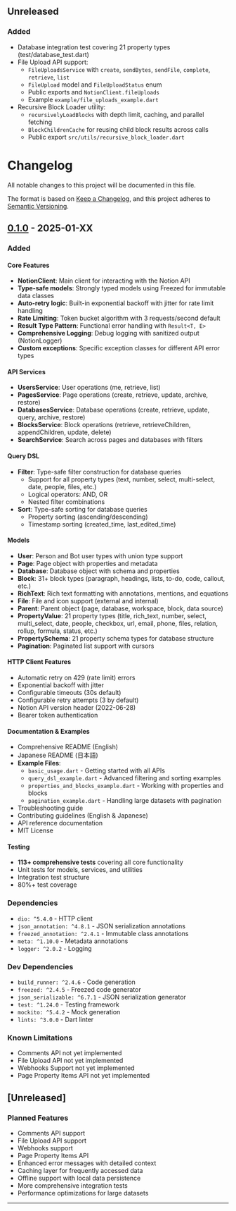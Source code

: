 ## Unreleased

### Added
- Database integration test covering 21 property types (test/database_test.dart)
- File Upload API support:
  - `FileUploadsService` with `create`, `sendBytes`, `sendFile`, `complete`, `retrieve`, `list`
  - `FileUpload` model and `FileUploadStatus` enum
  - Public exports and `NotionClient.fileUploads`
  - Example `example/file_uploads_example.dart`
 - Recursive Block Loader utility:
   - `recursivelyLoadBlocks` with depth limit, caching, and parallel fetching
   - `BlockChildrenCache` for reusing child block results across calls
   - Public export `src/utils/recursive_block_loader.dart`

# Changelog

All notable changes to this project will be documented in this file.

The format is based on [Keep a Changelog](https://keepachangelog.com/en/1.0.0/),
and this project adheres to [Semantic Versioning](https://semver.org/spec/v2.0.0.html).

## [0.1.0] - 2025-01-XX

### Added

#### Core Features
- **NotionClient**: Main client for interacting with the Notion API
- **Type-safe models**: Strongly typed models using Freezed for immutable data classes
- **Auto-retry logic**: Built-in exponential backoff with jitter for rate limit handling
- **Rate Limiting**: Token bucket algorithm with 3 requests/second default
- **Result Type Pattern**: Functional error handling with `Result<T, E>`
- **Comprehensive Logging**: Debug logging with sanitized output (NotionLogger)
- **Custom exceptions**: Specific exception classes for different API error types

#### API Services
- **UsersService**: User operations (me, retrieve, list)
- **PagesService**: Page operations (create, retrieve, update, archive, restore)
- **DatabasesService**: Database operations (create, retrieve, update, query, archive, restore)
- **BlocksService**: Block operations (retrieve, retrieveChildren, appendChildren, update, delete)
- **SearchService**: Search across pages and databases with filters

#### Query DSL
- **Filter**: Type-safe filter construction for database queries
  - Support for all property types (text, number, select, multi-select, date, people, files, etc.)
  - Logical operators: AND, OR
  - Nested filter combinations
- **Sort**: Type-safe sorting for database queries
  - Property sorting (ascending/descending)
  - Timestamp sorting (created_time, last_edited_time)

#### Models
- **User**: Person and Bot user types with union type support
- **Page**: Page object with properties and metadata
- **Database**: Database object with schema and properties
- **Block**: 31+ block types (paragraph, headings, lists, to-do, code, callout, etc.)
- **RichText**: Rich text formatting with annotations, mentions, and equations
- **File**: File and icon support (external and internal)
- **Parent**: Parent object (page, database, workspace, block, data source)
- **PropertyValue**: 21 property types (title, rich_text, number, select, multi_select, date, people, checkbox, url, email, phone, files, relation, rollup, formula, status, etc.)
- **PropertySchema**: 21 property schema types for database structure
- **Pagination**: Paginated list support with cursors

#### HTTP Client Features
- Automatic retry on 429 (rate limit) errors
- Exponential backoff with jitter
- Configurable timeouts (30s default)
- Configurable retry attempts (3 by default)
- Notion API version header (2022-06-28)
- Bearer token authentication

#### Documentation & Examples
- Comprehensive README (English)
- Japanese README (日本語)
- **Example Files**:
  - `basic_usage.dart` - Getting started with all APIs
  - `query_dsl_example.dart` - Advanced filtering and sorting examples
  - `properties_and_blocks_example.dart` - Working with properties and blocks
  - `pagination_example.dart` - Handling large datasets with pagination
- Troubleshooting guide
- Contributing guidelines (English & Japanese)
- API reference documentation
- MIT License

#### Testing
- **113+ comprehensive tests** covering all core functionality
- Unit tests for models, services, and utilities
- Integration test structure
- 80%+ test coverage

### Dependencies
- `dio: ^5.4.0` - HTTP client
- `json_annotation: ^4.8.1` - JSON serialization annotations
- `freezed_annotation: ^2.4.1` - Immutable class annotations
- `meta: ^1.10.0` - Metadata annotations
- `logger: ^2.0.2` - Logging

### Dev Dependencies
- `build_runner: ^2.4.6` - Code generation
- `freezed: ^2.4.5` - Freezed code generator
- `json_serializable: ^6.7.1` - JSON serialization generator
- `test: ^1.24.0` - Testing framework
- `mockito: ^5.4.2` - Mock generation
- `lints: ^3.0.0` - Dart linter

### Known Limitations
- Comments API not yet implemented
- File Upload API not yet implemented
- Webhooks Support not yet implemented
- Page Property Items API not yet implemented

## [Unreleased]

### Planned Features
- Comments API support
- File Upload API support
- Webhooks support
- Page Property Items API
- Enhanced error messages with detailed context
- Caching layer for frequently accessed data
- Offline support with local data persistence
- More comprehensive integration tests
- Performance optimizations for large datasets

---

[0.1.0]: https://github.com/Haruki1090/notion-dart-kit/releases/tag/v0.1.0
